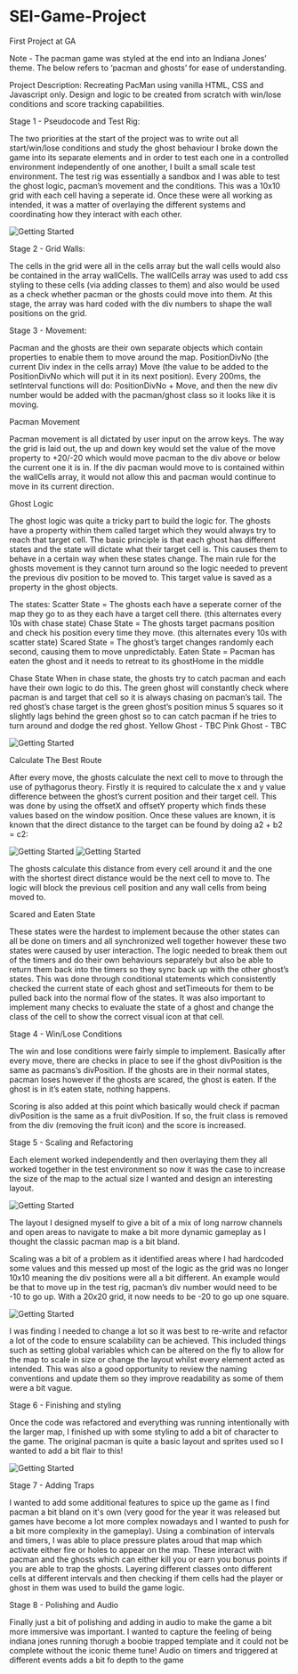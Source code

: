 # SEI-Game-Project
First Project at GA


Note - The pacman game was styled at the end into an Indiana Jones’ theme. The below refers to ‘pacman and ghosts’ for ease of understanding.

Project Description:
Recreating PacMan using vanilla HTML, CSS and Javascript only.
Design and logic to be created from scratch with win/lose conditions and score tracking capabilities.


Stage 1 - Pseudocode and Test Rig:

The two priorities at the start of the project was to write out all start/win/lose conditions and study the ghost behaviour
I broke down the game into its separate elements and in order to test each one in a controlled environment independently of one another, I built a small scale test environment.
The test rig was essentially a sandbox and I was able to test the ghost logic, pacman’s movement and the conditions. This was a 10x10 grid with each cell having a seperate id.
Once these were all working as intended, it was a matter of overlaying the different systems and coordinating how they interact with each other.


![Getting Started](./assets/readMe_initialmap.png)



Stage 2 - Grid Walls:

The cells in the grid were all in the cells array but the wall cells would also be contained in the array wallCells. The wallCells array was used to add css styling to these cells (via adding classes to them) and also would be used as a check whether pacman or the ghosts could move into them. At this stage, the array was hard coded with the div numbers to shape the wall positions on the grid.


Stage 3 - Movement:

Pacman and the ghosts are their own separate objects which contain properties to enable them to move around the map.
PositionDivNo (the current Div index in the cells array)
Move (the value to be added to the PositionDivNo which will put it in its next position).
Every 200ms, the setInterval functions will do: PositionDivNo + Move,  and then the new div number would be added with the pacman/ghost class so it looks like it is moving.


Pacman Movement

Pacman movement is all dictated by user input on the arrow keys. The way the grid is laid out, the up and down key would set the value of the move property to +20/-20 which would move pacman to the div above or below the current one it is in. If the div pacman would move to is contained within the wallCells array, it would not allow this and pacman would continue to move in its current direction.

Ghost Logic

The ghost logic was quite a tricky part to build the logic for. The ghosts have a property within them called target which they would always try to reach that target cell.
The basic principle is that each ghost has different states and the state will dictate what their target cell is. This causes them to behave in a certain way when these states change. The main rule for the ghosts movement is they cannot turn around so the logic needed to prevent the previous div position to be moved to. This target value is saved as a property in the ghost objects.

The states:
Scatter State = The ghosts each have a seperate corner of the map they go to as they each have a target cell there. (this alternates every 10s with chase state)
 Chase State = The ghosts target pacmans position and check his position every time they move.  (this alternates every 10s with scatter state)
Scared State = The ghost’s target changes randomly each second, causing them to move unpredictably.
Eaten State = Pacman has eaten the ghost and it needs to retreat to its ghostHome in the middle

Chase State
When in chase state, the ghosts try to catch pacman and each have their own logic to do this. The green ghost will constantly check where pacman is and target that cell so it is always chasing on pacman’s tail.
The red ghost’s chase target is the green ghost’s position minus 5 squares so it slightly lags behind the green ghost so to can catch pacman if he tries to turn around and dodge the red ghost.
Yellow Ghost - TBC
Pink Ghost - TBC

![Getting Started](./assets/readMe_chaseState.png)


Calculate The Best Route

After every move, the ghosts calculate the next cell to move to through the use of pythagorus theory. Firstly it is required to calculate the x and y value difference between the ghost’s current position and their target cell. This was done by using the offsetX and offsetY property which finds these values based on the window position. Once these values are known, it is known that the direct distance to the target can be found by doing a2 + b2 = c2: 

![Getting Started](./assets/readMe_pythagorus1.png)
![Getting Started](./assets/readMe_pythagorus2.jpg)


The ghosts calculate this distance from every cell around it and the one with the shortest direct distance would be the next cell to move to. The logic will block the previous cell position and any wall cells from being moved to.


Scared and Eaten State

These states were the hardest to implement because the other states can all be done on timers and all synchronized well together however these two states were caused by user interaction. The logic needed to break them out of the timers and do their own behaviours separately but also be able to return them back into the timers so they sync back up with the other ghost’s states. This was done through conditional statements which consistently checked the current state of each ghost and setTimeouts for them to be pulled back into the normal flow of the states. It was also important to implement many checks to evaluate the state of a ghost and change the class of the cell to show the correct visual icon at that cell.

Stage 4 - Win/Lose Conditions

The win and lose conditions were fairly simple to implement. Basically after every move, there are checks in place to see if the ghost divPosition is the same as pacmans’s divPosition. If the ghosts are in their normal states, pacman loses however if the ghosts are scared, the ghost is eaten. If the ghost is in it’s eaten state, nothing happens.

Scoring is also added at this point which basically would check if pacman divPosition is the same as a fruit divPosition. If so, the fruit class is removed from the div (removing the fruit icon) and the score is increased. 


Stage 5 - Scaling and Refactoring

Each element worked independently and then overlaying them they all worked together in the test environment so now it was the case to increase the size of the map to the actual size I wanted and design an interesting layout.

![Getting Started](./assets/readMe_20x20.png)

The layout I designed myself to give a bit of a mix of long narrow channels and open areas to navigate to make a bit more dynamic gameplay as I thought the classic pacman map is a bit bland. 

Scaling was a bit of a problem as it identified areas where I had hardcoded some values and this messed up most of the logic as the grid was no longer 10x10 meaning the div positions were all a bit different. An example would be that to move up in the test rig, pacman’s div number would need to be -10 to go up. With a 20x20 grid, it now needs to be -20 to go up one square.

![Getting Started](./assets/readMe_refactorandmoreghosts.png)

I was finding I needed to change a lot so it was best to re-write and refactor a lot of the code to ensure scalability can be achieved. This included things such as setting global variables which can be altered on the fly to allow for the map to scale in size or change the layout whilst every element acted as intended. 
This was also a good opportunity to review the naming conventions and update them so they improve readability as some of them were a bit vague.


Stage 6 - Finishing and styling

Once the code was refactored and everything was running intentionally with the larger map, I finished up with some styling to add a bit of character to the game. The original pacman is quite a basic layout and sprites used so I wanted to add a bit flair to this!

![Getting Started](./assets/readMe_styling.png)

Stage 7 - Adding Traps

I wanted to add some additional features to spice up the game as I find pacman a bit bland on it's own (very good for the year it was released but games have become a lot more complex nowadays and I wanted to push for a bit more complexity in the gameplay). Using a combination of intervals and timers, I was able to place pressure plates aroud that map which activate either fire or holes to appear on the map. These interact with pacman and the ghosts which can either kill you or earn you bonus points if you are able to trap the ghosts. Layering different classes onto different cells at different intervals and then checking if them cells had the player or ghost in them was used to build the game logic.

Stage 8 - Polishing and Audio

Finally just a bit of polishing and adding in audio to make the game a bit more immersive was important. I wanted to capture the feeling of being indiana jones running thorugh a boobie trapped template and it could not be complete without the iconic theme tune! Audio on timers and triggered at different events adds a bit fo depth to the game